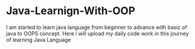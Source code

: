 # Java-Learnign-With-OOP
I am started to learn java language from beginner to advance with basic of java to OOPS concept. Here i will upload my daily code work in this journey of learning Java Language
